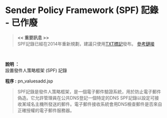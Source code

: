 # Sender Policy Framework (SPF) 記錄 - 已作廢

>**<< 重要訊息 >>** <br>
>SPF記錄已經在2014年重新規劃，建議只使用[TXT標記](./33.TEXT(TXT)記錄.md)發布。 [參考鏈接](https://tools.ietf.org/html/rfc7208#section-3.1)

<br>

**說明 ：** <br>
設置發件人策略框架 (SPF) 記錄

**程序 :** pn_valuesadd.jsp

>SPF記錄是發件人策略框架，是一個電子郵件驗證系統，用於防止電子郵件偽造。它允許管理員在公共DNS登記一個特定的DNS SPF記錄以設定可接收某域名主機所發送的郵件。電子郵件接收系統會用DNS檢查郵件是否來自正確授權的電子郵件服務器。
